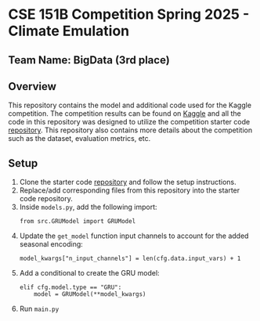 # CSE 151B Competition Spring 2025 - Climate Emulation
## Team Name: BigData (3rd place)
## Overview
This repository contains the model and additional code used for the Kaggle competition. The competition results can be found on [Kaggle](https://www.kaggle.com/competitions/cse151b-spring2025-competition/overview) and all the code in this repository was designed to utilize the competition starter code [repository](https://github.com/salvaRC/cse151b-spring2025-competition). This repository also contains more details about the competition such as the dataset, evaluation metrics, etc. 
## Setup
<ol>
    <li>
        Clone the starter code <a href="https://github.com/salvaRC/cse151b-spring2025-competition" target="_blank">repository</a> and follow the setup instructions.
    </li>
    <li>
        Replace/add corresponding files from this repository into the starter code repository.
    </li>
    <li>
        Inside <code>models.py</code>, add the following import:
        <pre><code>from src.GRUModel import GRUModel</code></pre>
    </li>
    <li>
        Update the <code>get_model</code> function input channels to account for the added seasonal encoding:
        <pre><code>model_kwargs["n_input_channels"] = len(cfg.data.input_vars) + 1</code></pre>
    </li>
    <li>
        Add a conditional to create the GRU model:
        <pre><code>elif cfg.model.type == "GRU":
    model = GRUModel(**model_kwargs)</code></pre>
    </li>
    <li>
        Run <code>main.py</code>
    </li>
</ol>
